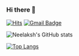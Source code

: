 ### Hi there 👋

[![Hits](https://hits.seeyoufarm.com/api/count/incr/badge.svg?url=https%3A%2F%2Fgithub.com%2FTheGodOfWar007%2Fhit-counter&count_bg=%2329C69F&title_bg=%234F4F4F&icon=&icon_color=%23C1BFBF&title=hits&edge_flat=false)](https://hits.seeyoufarm.com)
[![Gmail Badge](https://img.shields.io/badge/Gmail-d14836?style=flat-square&logo=Gmail&logoColor=white&link=mailto:neelaksh2001@gmail.com)](mailto:neelaksh2001@gmail.com)

![Neelaksh's GitHub stats](https://github-readme-stats.vercel.app/api?username=TheGodOfWar007&layout=compact&show_icons=true&theme=dracula)

[![Top Langs](https://github-readme-stats.vercel.app/api/top-langs/?username=TheGodOfWar007&layout=compact&langs_count=8&theme=dracula)](https://github.com/Geonhee-LEE)

<!--
**TheGodOfWar007/TheGodOfWar007** is a ✨ _special_ ✨ repository because its `README.md` (this file) appears on your GitHub profile.

Here are some ideas to get you started:

- 🔭 I’m currently working on ...
- 🌱 I’m currently learning ...
- 👯 I’m looking to collaborate on ...
- 🤔 I’m looking for help with ...
- 💬 Ask me about ...
- 📫 How to reach me: ...
- 😄 Pronouns: ...
- ⚡ Fun fact: ...
-->
